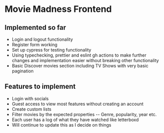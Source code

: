 # Movie Madness Frontend

## Implemented so far
- Login and logout functionality
- Register form working
- Set up cypress for testing functionality
- Using typechecking, prettier and eslint gh actions to make further changes and implementation easier without breaking other functionality
- Basic Discover movies section including TV Shows with very basic pagination

## Features to implement
- Login with socials
- Guest access to view most features without creating an account
- Create custom lists
- Filter movies by the expected properties
-- Genre, popularity, year etc.
- Each user has a log of what they have watched like letterboxd
- Will continue to update this as I decide on things